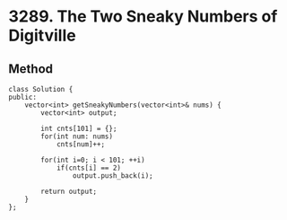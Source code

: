 # 3289. The Two Sneaky Numbers of Digitville

## Method
```cpp=
class Solution {
public:
    vector<int> getSneakyNumbers(vector<int>& nums) {
        vector<int> output;

        int cnts[101] = {};
        for(int num: nums) 
            cnts[num]++;
        
        for(int i=0; i < 101; ++i)
            if(cnts[i] == 2)
                output.push_back(i);
    
        return output;
    }
};
```
